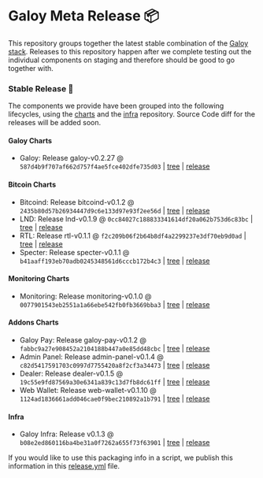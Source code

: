 # Galoy Meta Release 📦

This repository groups together the latest stable combination of the [Galoy stack](https://github.com/GaloyMoney/awesome-galoy#tech-components). 
Releases to this repository happen after we complete testing out the individual components on staging and therefore should be good to go together with.

### Stable Release 🎉

The components we provide have been grouped into the following lifecycles, using the [charts](https://github.com/GaloyMoney/charts) and the [infra](https://github.com/GaloyMoney/galoy-infra) repository. 
Source Code diff for the releases will be added soon.

#### Galoy Charts
- Galoy: Release galoy-v0.2.27 @ `587d4b9f707af662d757f4ae5fce402dfe735d03` | [tree](https://github.com/GaloyMoney/charts/tree/587d4b9f707af662d757f4ae5fce402dfe735d03/charts/galoy) | [release](https://github.com/GaloyMoney/charts/releases/tag/galoy-v0.2.27)

#### Bitcoin Charts
- Bitcoind: Release bitcoind-v0.1.2 @ `2435b80d57b26934447d9c6e133d97e93f2ee56d` | [tree](https://github.com/GaloyMoney/charts/tree/2435b80d57b26934447d9c6e133d97e93f2ee56d/charts/bitcoind) | [release](https://github.com/GaloyMoney/charts/releases/tag/bitcoind-v0.1.2)
- LND: Release lnd-v0.1.9 @ `0cc84027c188833341614df20a062b753d6c83bc` | [tree](https://github.com/GaloyMoney/charts/tree/0cc84027c188833341614df20a062b753d6c83bc/charts/lnd) | [release](https://github.com/GaloyMoney/charts/releases/tag/lnd-v0.1.9)
- RTL: Release rtl-v0.1.1 @ `f2c209b06f2b64b8df4a2299237e3df70eb9d0ad` | [tree](https://github.com/GaloyMoney/charts/tree/f2c209b06f2b64b8df4a2299237e3df70eb9d0ad/charts/rtl) | [release](https://github.com/GaloyMoney/charts/releases/tag/rtl-v0.1.1)
- Specter: Release specter-v0.1.1 @ `b41aaff193eb70adb0245348561d6cccb172b4c3` | [tree](https://github.com/GaloyMoney/charts/tree/b41aaff193eb70adb0245348561d6cccb172b4c3/charts/specter) | [release](https://github.com/GaloyMoney/charts/releases/tag/specter-v0.1.1)

#### Monitoring Charts
- Monitoring: Release monitoring-v0.1.0 @ `0077901543eb2551a1a66ebe542fb0fb3669bba3` | [tree](https://github.com/GaloyMoney/charts/tree/0077901543eb2551a1a66ebe542fb0fb3669bba3/charts/monitoring) | [release](https://github.com/GaloyMoney/charts/releases/tag/monitoring-v0.1.0)

#### Addons Charts
- Galoy Pay: Release galoy-pay-v0.1.2 @ `fabbc9a27e908452a2104188b447a0e85dd48cbc` | [tree](https://github.com/GaloyMoney/charts/tree/fabbc9a27e908452a2104188b447a0e85dd48cbc/charts/galoy-pay) | [release](https://github.com/GaloyMoney/charts/releases/tag/galoy-pay-v0.1.2)
- Admin Panel: Release admin-panel-v0.1.4 @ `c82d5417591703c0997d7755420a8f2cf3a34473` | [tree](https://github.com/GaloyMoney/charts/tree/c82d5417591703c0997d7755420a8f2cf3a34473/charts/admin-panel) | [release](https://github.com/GaloyMoney/charts/releases/tag/admin-panel-v0.1.4)
- Dealer: Release dealer-v0.1.5 @ `19c55e9fd87569a30e6341a839c13d7fb8dc61ff` | [tree](https://github.com/GaloyMoney/charts/tree/19c55e9fd87569a30e6341a839c13d7fb8dc61ff/charts/dealer) | [release](https://github.com/GaloyMoney/charts/releases/tag/dealer-v0.1.5)
- Web Wallet: Release web-wallet-v0.1.10 @ `1124ad1836661add046cae0f9bec210892a1b791` | [tree](https://github.com/GaloyMoney/charts/tree/1124ad1836661add046cae0f9bec210892a1b791/charts/web_wallet) | [release](https://github.com/GaloyMoney/charts/releases/tag/web-wallet-v0.1.10)

#### Infra

- Galoy Infra: Release v0.1.3 @ `b08e2ed860116ba4be31a0f7262a655f73f63901` | [tree](https://github.com/GaloyMoney/galoy-infra/tree/b08e2ed860116ba4be31a0f7262a655f73f63901) | [release](https://github.com/GaloyMoney/galoy-infra/releases/tag/v0.1.3)

If you would like to use this packaging info in a script, we publish this information in this [release.yml](./release.yml) file.
